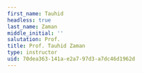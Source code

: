 ```yaml
---
first_name: Tauhid
headless: true
last_name: Zaman
middle_initial: ''
salutation: Prof.
title: Prof. Tauhid Zaman
type: instructor
uid: 70dea363-141a-e2a7-97d3-a7dc46d1962d
---
```

